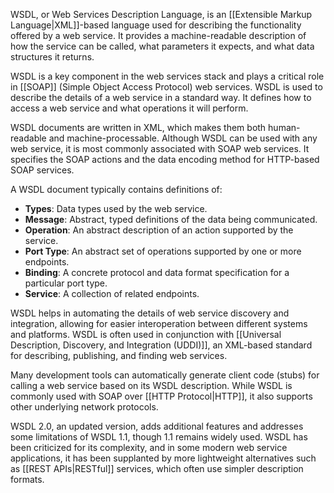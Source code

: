 WSDL, or Web Services Description Language, is an [[Extensible Markup Language|XML]]-based language used for describing the functionality offered by a web service. It provides a machine-readable description of how the service can be called, what parameters it expects, and what data structures it returns.

WSDL is a key component in the web services stack and plays a critical role in [[SOAP]] (Simple Object Access Protocol) web services. WSDL is used to describe the details of a web service in a standard way. It defines how to access a web service and what operations it will perform.

WSDL documents are written in XML, which makes them both human-readable and machine-processable. Although WSDL can be used with any web service, it is most commonly associated with SOAP web services. It specifies the SOAP actions and the data encoding method for HTTP-based SOAP services.

A WSDL document typically contains definitions of:

- **Types**: Data types used by the web service.
- **Message**: Abstract, typed definitions of the data being communicated.
- **Operation**: An abstract description of an action supported by the service.
- **Port Type**: An abstract set of operations supported by one or more endpoints.
- **Binding**: A concrete protocol and data format specification for a particular port type.
- **Service**: A collection of related endpoints.

WSDL helps in automating the details of web service discovery and integration, allowing for easier interoperation between different systems and platforms. WSDL is often used in conjunction with [[Universal Description, Discovery, and Integration (UDDI)]], an XML-based standard for describing, publishing, and finding web services.

Many development tools can automatically generate client code (stubs) for calling a web service based on its WSDL description. While WSDL is commonly used with SOAP over [[HTTP Protocol|HTTP]], it also supports other underlying network protocols.

WSDL 2.0, an updated version, adds additional features and addresses some limitations of WSDL 1.1, though 1.1 remains widely used. WSDL has been criticized for its complexity, and in some modern web service applications, it has been supplanted by more lightweight alternatives such as [[REST APIs|RESTful]] services, which often use simpler description formats.
